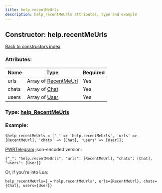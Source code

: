 ```yaml
---
title: help.recentMeUrls
description: help_recentMeUrls attributes, type and example
---
```

## Constructor: help.recentMeUrls  
[Back to constructors index](index.md)



### Attributes:

| Name     |    Type       | Required |
|----------|---------------|----------|
|urls|Array of [RecentMeUrl](../types/RecentMeUrl.md) | Yes|
|chats|Array of [Chat](../types/Chat.md) | Yes|
|users|Array of [User](../types/User.md) | Yes|



### Type: [help\_RecentMeUrls](../types/help_RecentMeUrls.md)


### Example:

```
$help_recentMeUrls = ['_' => 'help.recentMeUrls', 'urls' => [RecentMeUrl], 'chats' => [Chat], 'users' => [User]];
```  

[PWRTelegram](https://pwrtelegram.xyz) json-encoded version:

```
{"_": "help.recentMeUrls", "urls": [RecentMeUrl], "chats": [Chat], "users": [User]}
```


Or, if you're into Lua:  


```
help_recentMeUrls={_='help.recentMeUrls', urls={RecentMeUrl}, chats={Chat}, users={User}}

```


